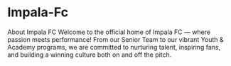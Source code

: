 # Impala-Fc
About Impala FC  Welcome to the official home of Impala FC — where passion meets performance! From our Senior Team to our vibrant Youth &amp; Academy programs, we are committed to nurturing talent, inspiring fans, and building a winning culture both on and off the pitch.
